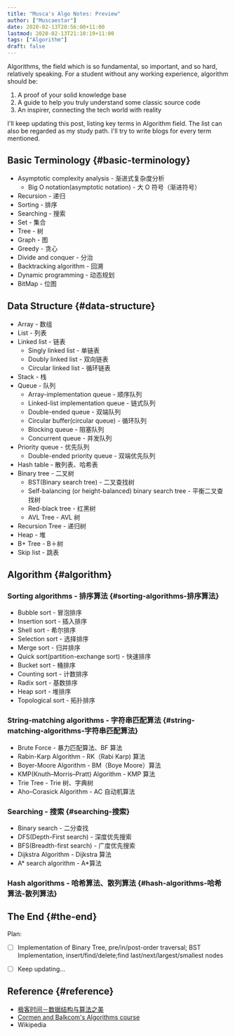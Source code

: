```yaml
---
title: "Musca's Algo Notes: Preview"
author: ["Muscaestar"]
date: 2020-02-13T20:56:00+11:00
lastmod: 2020-02-13T21:10:19+11:00
tags: ["Algorithm"]
draft: false
---
```


Algorithms, the field which is so fundamental, so important, and so hard,
relatively speaking. For a student without any working experience, algorithm should
be:

1.  A proof of your solid knowledge base
2.  A guide to help you truly understand some classic source code
3.  An inspirer, connecting the tech world with reality

I'll keep updating this post, listing key terms in Algorithm field. The list can
also be regarded as my study path. I'll try to write blogs for every term mentioned.

<!--more-->


## Basic Terminology {#basic-terminology}

-   Asymptotic complexity analysis - 渐进式复杂度分析
    -   Big O notation(asymptotic notation) - 大 O 符号（渐进符号）
-   Recursion - 递归
-   Sorting - 排序
-   Searching - 搜索
-   Set - 集合
-   Tree - 树
-   Graph - 图
-   Greedy - 贪心
-   Divide and conquer - 分治
-   Backtracking algorithm - 回溯
-   Dynamic programming - 动态规划
-   BitMap - 位图


## Data Structure {#data-structure}

-   Array - 数组
-   List - 列表
-   Linked list - 链表
    -   Singly linked list - 单链表
    -   Doubly linked list - 双向链表
    -   Circular linked list - 循环链表
-   Stack - 栈
-   Queue - 队列
    -   Array-implementation queue - 顺序队列
    -   Linked-list implementation queue - 链式队列
    -   Double-ended queue - 双端队列
    -   Circular buffer(circular queue) - 循环队列
    -   Blocking queue - 阻塞队列
    -   Concurrent queue - 并发队列
-   Priority queue - 优先队列
    -   Double-ended priority queue - 双端优先队列
-   Hash table - 散列表、哈希表
-   Binary tree - 二叉树
    -   BST(Binary search tree) - 二叉查找树
    -   Self-balancing (or height-balanced) binary search tree - 平衡二叉查找树
    -   Red-black tree - 红黑树
    -   AVL Tree - AVL 树
-   Recursion Tree - 递归树
-   Heap - 堆
-   B+ Tree - B＋树
-   Skip list - 跳表


## Algorithm {#algorithm}


### Sorting algorithms - 排序算法 {#sorting-algorithms-排序算法}

-   Bubble sort - 冒泡排序
-   Insertion sort - 插入排序
-   Shell sort - 希尔排序
-   Selection sort - 选择排序
-   Merge sort - 归并排序
-   Quick sort(partition-exchange sort) - 快速排序
-   Bucket sort - 桶排序
-   Counting sort - 计数排序
-   Radix sort - 基数排序
-   Heap sort - 堆排序
-   Topological sort - 拓扑排序


### String-matching algorithms - 字符串匹配算法 {#string-matching-algorithms-字符串匹配算法}

-   Brute Force - 暴力匹配算法、BF 算法
-   Rabin-Karp Algorithm - RK（Rabi Karp) 算法
-   Boyer-Moore Algorithm - BM（Boye Moore）算法
-   KMP(Knuth–Morris–Pratt) Algorithm - KMP 算法
-   Trie Tree - Trie 树、字典树
-   Aho–Corasick Algorithm - AC 自动机算法


### Searching - 搜索 {#searching-搜索}

-   Binary search - 二分查找
-   DFS(Depth-First search) - 深度优先搜索
-   BFS(Breadth-first search) - 广度优先搜索
-   Dijkstra Algorithm - Dijkstra 算法
-   A\* search algorithm - A\*算法


### Hash algorithms - 哈希算法、散列算法 {#hash-algorithms-哈希算法-散列算法}


## The End {#the-end}

Plan:

-   [ ] Implementation of Binary Tree, pre/in/post-order traversal; BST
    Implementation, insert/find/delete;find last/next/largest/smallest nodes

-   [ ] Keep updating...


## Reference {#reference}

-   [极客时间－数据结构与算法之美](https://time.geekbang.org/column/intro/126)
-   [Cormen and Balkcom's Algorithms course](https://www.khanacademy.org/computing/computer-science/algorithms)
-   Wikipedia
